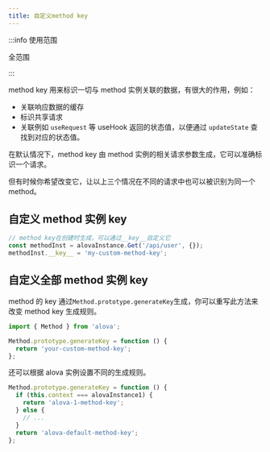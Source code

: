 ```yaml
---
title: 自定义method key
---
```


:::info 使用范围

全范围

:::

method key 用来标识一切与 method 实例关联的数据，有很大的作用，例如：

- 关联响应数据的缓存
- 标识共享请求
- 关联例如 `useRequest` 等 useHook 返回的状态值，以便通过 `updateState` 查找到对应的状态值。

在默认情况下，method key 由 method 实例的相关请求参数生成，它可以准确标识一个请求。

但有时候你希望改变它，让以上三个情况在不同的请求中也可以被识别为同一个 method。

## 自定义 method 实例 key

```javascript
// method key在创建时生成，可以通过__key__自定义它
const methodInst = alovaInstance.Get('/api/user', {});
methodInst.__key__ = 'my-custom-method-key';
```

## 自定义全部 method 实例 key

method 的 key 通过`Method.prototype.generateKey`生成，你可以重写此方法来改变 method key 生成规则。

```javascript
import { Method } from 'alova';

Method.prototype.generateKey = function () {
  return 'your-custom-method-key';
};
```

还可以根据 alova 实例设置不同的生成规则。

```javascript
Method.prototype.generateKey = function () {
  if (this.context === alovaInstance1) {
    return 'alova-1-method-key';
  } else {
    // ...
  }
  return 'alova-default-method-key';
};
```
